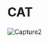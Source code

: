 # CAT

![Capture2](https://github.com/stilldrey2/CAT/assets/136004484/e189e6de-d52b-48b3-b4e0-10c012debe09)

